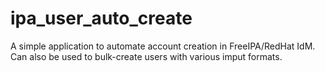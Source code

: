 # ipa_user_auto_create
A simple application to automate account creation in FreeIPA/RedHat IdM. Can also be used to bulk-create users with various imput formats.
